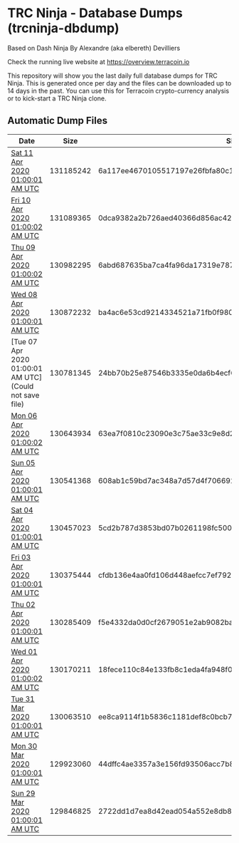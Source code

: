 # TRC Ninja - Database Dumps (trcninja-dbdump)
Based on Dash Ninja By Alexandre (aka elbereth) Devilliers

Check the running live website at https://overview.terracoin.io

This repository will show you the last daily full database dumps for TRC Ninja. This is generated once per day and the files can be downloaded up to 14 days in the past.
You can use this for Terracoin crypto-currency analysis or to kick-start a TRC Ninja clone.


## Automatic Dump Files
| Date | Size | SHA256 |
|--|--|--|
| [Sat 11 Apr 2020 01:00:01 AM UTC]() | 131185242 | 6a117ee4670105517197e26fbfa80c18780a7666d0e681e4227827d5ba6b1790 | 
| [Fri 10 Apr 2020 01:00:02 AM UTC]() | 131089365 | 0dca9382a2b726aed40366d856ac427992a1dc1a3b285ae0f268ca02decb448a | 
| [Thu 09 Apr 2020 01:00:02 AM UTC]() | 130982295 | 6abd687635ba7ca4fa96da17319e787518d292f2547b1aadb3bc04b40aa1293d | 
| [Wed 08 Apr 2020 01:00:01 AM UTC]() | 130872232 | ba4ac6e53cd9214334521a71fb0f9804689da47d7f73cd16ef3da0feafa67b1c | 
| [Tue 07 Apr 2020 01:00:01 AM UTC](Could not save file) | 130781345 | 24bb70b25e87546b3335e0da6b4ecf61d4e457477e4d28b8d5406a2593c91e7c | 
| [Mon 06 Apr 2020 01:00:02 AM UTC]() | 130643934 | 63ea7f0810c23090e3c75ae33c9e8d24a8aa992d26dd60185d0d7bf4bd88ab81 | 
| [Sun 05 Apr 2020 01:00:01 AM UTC](https://transfer.sh/34RkW/trcninja-dbdump-20200405010001.tar.bz2) | 130541368 | 608ab1c59bd7ac348a7d57d4f70669222782ca1b41f9a859296c3dfa26519a69 | 
| [Sat 04 Apr 2020 01:00:01 AM UTC]() | 130457023 | 5cd2b787d3853bd07b0261198fc500feaa37c6a49a81d7ca17bda35c4eccb417 | 
| [Fri 03 Apr 2020 01:00:01 AM UTC]() | 130375444 | cfdb136e4aa0fd106d448aefcc7ef792a5efe76cbbbe6a18db61cf6755e91527 | 
| [Thu 02 Apr 2020 01:00:01 AM UTC](https://transfer.sh/aUoc3/trcninja-dbdump-20200402010001.tar.bz2) | 130285409 | f5e4332da0d0cf2679051e2ab9082ba1c353714571b58b997b4cf441d1306321 | 
| [Wed 01 Apr 2020 01:00:02 AM UTC]() | 130170211 | 18fece110c84e133fb8c1eda4fa948f078deb3a99f4ddde92a21cda5b1990556 | 
| [Tue 31 Mar 2020 01:00:01 AM UTC]() | 130063510 | ee8ca9114f1b5836c1181def8c0bcb791e25feeab1bb7ff89a53b934dd22300e | 
| [Mon 30 Mar 2020 01:00:01 AM UTC](https://transfer.sh/tvu3j/trcninja-dbdump-20200330010001.tar.bz2) | 129923060 | 44dffc4ae3357a3e156fd93506acc7b8a418d9e52125acba0d47e79cd6293fe3 | 
| [Sun 29 Mar 2020 01:00:01 AM UTC]() | 129846825 | 2722dd1d7ea8d42ead054a552e8db861d9d04a52e74a64be7f45bd08b62c308f | 
